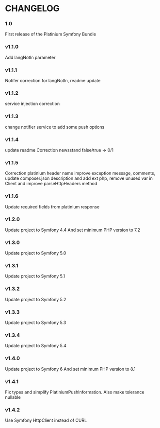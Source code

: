 CHANGELOG
=========

### 1.0 ###

First release of the Platinium Symfony Bundle

### v1.1.0 ###

Add langNotIn parameter

### v1.1.1 ###

Notifer correction for langNotIn, readme update

### v1.1.2 ###

service injection correction

### v1.1.3 ###

change notifier service to add some push options

### v1.1.4 ###

update readme
Correction newsstand false/true -> 0/1

### v1.1.5 ###

Correction platinium header name
improve exception message, comments, update composer.json description and add ext php,
remove unused var in Client and improve parseHttpHeaders method

### v1.1.6 ###

Update required fields from platinium response

### v1.2.0 ###

Update project to Symfony 4.4
And set minimum PHP version to 7.2

### v1.3.0 ###

Update project to Symfony 5.0

### v1.3.1 ### 

Update project to Symfony 5.1

### v1.3.2 ### 

Update project to Symfony 5.2

### v1.3.3 ### 

Update project to Symfony 5.3

### v1.3.4 ### 

Update project to Symfony 5.4

### v1.4.0 ###

Update project to Symfony 6
And set minimum PHP version to 8.1

### v1.4.1 ### 

Fix types and simplify PlatiniumPushInformation. Also make tolerance nullable

### v1.4.2 ### 

Use Symfony HttpClient instead of CURL
